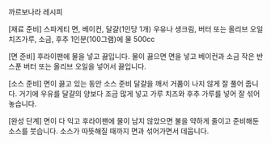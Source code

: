 
까르보나라 레시피

[재료 준비]
스파게티 면, 베이컨, 달걀(1인당 1개)
우유나 생크림, 버터 또는 올리브 오일
치즈가루, 소금, 후추
1인분(100그램)에 물 500cc

[면 준비] 
후라이팬에 물을 넣고 끓입니다.
물이 끓으면 면을 넣고 베이컨과 소금 작은 반스푼 
버터 또는 올리브 오일을 넣어서 끓입니다. 

[소스 준비]
면이 끓고 있는 동안 소스 준비
달걀을 깨서 거품이 나지 않게 잘 풀어 줍니다.
거기에 우유를 달걀의 양보다 조금 많게 넣고 
가루 치즈와 후추 가루를 넣어 잘 섞어 놓습니다.

[완성 단계]
면이 다 익고 후라이팬에 물이 남지 않았으면 
불을 약하게 줄이고 준비해둔 소스를 붓습니다.
소스가 따뜻해질 때까지 면과 섞어가면서 데웁니다.
